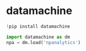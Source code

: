 # datamachine 


``` python
!pip install datamachine
```

``` python
import datamachine as dm 
npa = dm.load('npanalytics')
```

